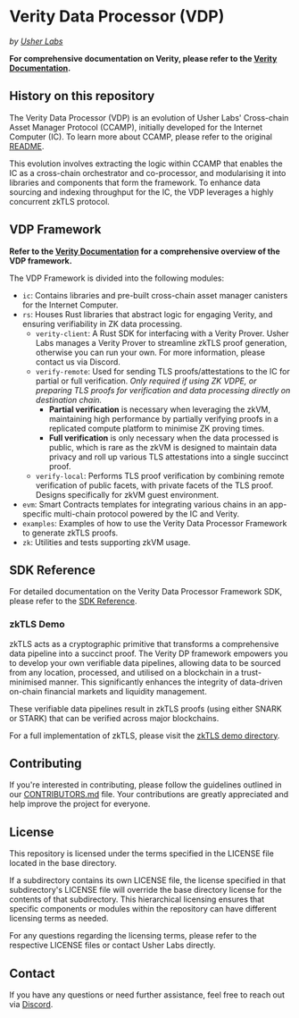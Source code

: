 # Verity Data Processor (VDP)

_by [Usher Labs](https://www.usher.so)_

**For comprehensive documentation on **Verity**, please refer to the [Verity Documentation](https://docs.verity.usher.so/).**

## History on this repository

The Verity Data Processor (VDP) is an evolution of Usher Labs' Cross-chain Asset Manager Protocol (CCAMP), initially developed for the Internet Computer (IC). To learn more about CCAMP, please refer to the original [README](./ic/canisters/asset_manager/README.md).

This evolution involves extracting the logic within CCAMP that enables the IC as a cross-chain orchestrator and co-processor, and modularising it into libraries and components that form the framework. To enhance data sourcing and indexing throughput for the IC, the VDP leverages a highly concurrent zkTLS protocol.

## VDP Framework

**Refer to the [Verity Documentation](https://docs.verity.usher.so/build/vdp) for a comprehensive overview of the VDP framework.**

The VDP Framework is divided into the following modules:

- `ic`: Contains libraries and pre-built cross-chain asset manager canisters for the Internet Computer.
- `rs`: Houses Rust libraries that abstract logic for engaging Verity, and ensuring verifiability in ZK data processing.
  - `verity-client`: A Rust SDK for interfacing with a Verity Prover. Usher Labs manages a Verity Prover to streamline zkTLS proof generation, otherwise you can run your own. For more information, please contact us via Discord.
  - `verify-remote`: Used for sending TLS proofs/attestations to the IC for partial or full verification.
    *Only required if using ZK VDPE, or preparing TLS proofs for verification and data processing directly on destination chain.*
    - **Partial verification** is necessary when leveraging the zkVM, maintaining high performance by partially verifying proofs in a replicated compute platform to minimise ZK proving times.
    - **Full verification** is only necessary when the data processed is public, which is rare as the zkVM is designed to maintain data privacy and roll up various TLS attestations into a single succinct proof.
  - `verify-local`: Performs TLS proof verification by combining remote verification of public facets, with private facets of the TLS proof. Designs specifically for zkVM guest environment.
- `evm`: Smart Contracts templates for integrating various chains in an app-specific multi-chain protocol powered by the IC and Verity.
- `examples`: Examples of how to use the Verity Data Processor Framework to generate zkTLS proofs.
- `zk`: Utilities and tests supporting zkVM usage.

## SDK Reference

For detailed documentation on the Verity Data Processor Framework SDK, please refer to the [SDK Reference](https://usherlabs.github.io/verity-dp/).

### zkTLS Demo

zkTLS acts as a cryptographic primitive that transforms a comprehensive data pipeline into a succinct proof. The Verity DP framework empowers you to develop your own verifiable data pipelines, allowing data to be sourced from any location, processed, and utilised on a blockchain in a trust-minimised manner. This significantly enhances the integrity of data-driven on-chain financial markets and liquidity management.

These verifiable data pipelines result in zkTLS proofs (using either SNARK or STARK) that can be verified across major blockchains.

For a full implementation of zkTLS, please visit the [zkTLS demo directory](./examples/zktls).

## Contributing

If you're interested in contributing, please follow the guidelines outlined in our [CONTRIBUTORS.md](./CONTRIBUTORS.md) file. Your contributions are greatly appreciated and help improve the project for everyone.

## License

This repository is licensed under the terms specified in the LICENSE file located in the base directory.

If a subdirectory contains its own LICENSE file, the license specified in that subdirectory's LICENSE file will override the base directory license for the contents of that subdirectory.
This hierarchical licensing ensures that specific components or modules within the repository can have different licensing terms as needed.

For any questions regarding the licensing terms, please refer to the respective LICENSE files or contact Usher Labs directly.

## Contact

If you have any questions or need further assistance, feel free to reach out via [Discord](https://go.usher.so/discord).
